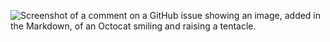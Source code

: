 ![Screenshot of a comment on a GitHub issue showing an image, added in the Markdown, of an Octocat smiling and raising a tentacle.](https://camo.githubusercontent.com/dc0b0915f6f9bf5f11be28f9a14cd5a5a42fd90839b213cb8c498035f367b036/68747470733a2f2f64696b696161702e70616765732e6465762f696d672f6f70656e2d736f757263652f66726f73745f706c616e6b5f7468656d655f707265766965772e706e67)
